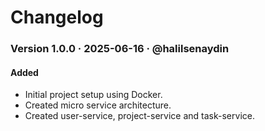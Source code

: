 # Changelog

### Version 1.0.0 · 2025-06-16 · @halilsenaydin

#### Added

- Initial project setup using Docker.
- Created micro service architecture.
- Created user-service, project-service and task-service.
